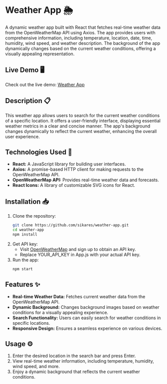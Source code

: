 # Weather App 🌦️

A dynamic weather app built with React that fetches real-time weather data from the OpenWeatherMap API using Axios. The app provides users with comprehensive information, including temperature, location, date, time, humidity, wind speed, and weather description. The background of the app dynamically changes based on the current weather conditions, offering a visually appealing representation.

## Live Demo 🖥️
Check out the live demo: [Weather App](https://weather-app-by-hilly.netlify.app/)

## Description 📋
This weather app allows users to search for the current weather conditions of a specific location. It offers a user-friendly interface, displaying essential weather metrics in a clear and concise manner. The app's background changes dynamically to reflect the current weather, enhancing the overall user experience.

## Technologies Used 🚀
- **React:** A JavaScript library for building user interfaces.
- **Axios:** A promise-based HTTP client for making requests to the OpenWeatherMap API.
- **OpenWeatherMap API:** Provides real-time weather data and forecasts.
- **React Icons:** A library of customizable SVG icons for React.

## Installation 📥
1. Clone the repository:
   ```bash
   git clone https://github.com/sikares/weather-app.git
   cd weather-app
   npm install
2. Get API key:
   - Visit [OpenWeatherMap](https://openweathermap.org/) and sign up to obtain an API key.
   - Replace YOUR_API_KEY in App.js with your actual API key.
3. Run the app:
   ```bash
   npm start
## Features ✨
- **Real-time Weather Data:** Fetches current weather data from the OpenWeatherMap API.
- **Dynamic Background:** Changes background images based on weather conditions for a visually appealing experience.
- **Search Functionality:** Users can easily search for weather conditions in specific locations.
- **Responsive Design:** Ensures a seamless experience on various devices.

## Usage ⚙️
1. Enter the desired location in the search bar and press Enter.
2. View real-time weather information, including temperature, humidity, wind speed, and more.
3. Enjoy a dynamic background that reflects the current weather conditions.
